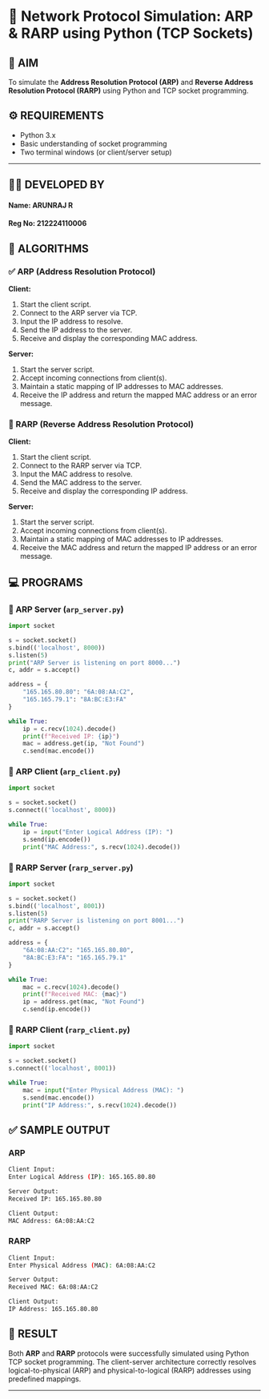 # 🧠 Network Protocol Simulation: ARP & RARP using Python (TCP Sockets)



## 📌 AIM

To simulate the **Address Resolution Protocol (ARP)** and **Reverse Address Resolution Protocol (RARP)** using Python and TCP socket programming.



## ⚙️ REQUIREMENTS

- Python 3.x
- Basic understanding of socket programming
- Two terminal windows (or client/server setup)

---

## 👨‍💻 DEVELOPED BY

#### Name: **ARUNRAJ R** 
#### Reg No: **212224110006**

## 🔁 ALGORITHMS

### ✅ ARP (Address Resolution Protocol)

**Client:**
1. Start the client script.
2. Connect to the ARP server via TCP.
3. Input the IP address to resolve.
4. Send the IP address to the server.
5. Receive and display the corresponding MAC address.

**Server:**
1. Start the server script.
2. Accept incoming connections from client(s).
3. Maintain a static mapping of IP addresses to MAC addresses.
4. Receive the IP address and return the mapped MAC address or an error message.



### 🔁 RARP (Reverse Address Resolution Protocol)

**Client:**
1. Start the client script.
2. Connect to the RARP server via TCP.
3. Input the MAC address to resolve.
4. Send the MAC address to the server.
5. Receive and display the corresponding IP address.

**Server:**
1. Start the server script.
2. Accept incoming connections from client(s).
3. Maintain a static mapping of MAC addresses to IP addresses.
4. Receive the MAC address and return the mapped IP address or an error message.



## 💻 PROGRAMS

### 🔗 ARP Server (`arp_server.py`)

```python
import socket

s = socket.socket()
s.bind(('localhost', 8000))
s.listen(5)
print("ARP Server is listening on port 8000...")
c, addr = s.accept()

address = {
    "165.165.80.80": "6A:08:AA:C2",
    "165.165.79.1": "8A:BC:E3:FA"
}

while True:
    ip = c.recv(1024).decode()
    print(f"Received IP: {ip}")
    mac = address.get(ip, "Not Found")
    c.send(mac.encode())
```



### 🔗 ARP Client (`arp_client.py`)

```python
import socket

s = socket.socket()
s.connect(('localhost', 8000))

while True:
    ip = input("Enter Logical Address (IP): ")
    s.send(ip.encode())
    print("MAC Address:", s.recv(1024).decode())
```



### 🔁 RARP Server (`rarp_server.py`)

```python
import socket

s = socket.socket()
s.bind(('localhost', 8001))
s.listen(5)
print("RARP Server is listening on port 8001...")
c, addr = s.accept()

address = {
    "6A:08:AA:C2": "165.165.80.80",
    "8A:BC:E3:FA": "165.165.79.1"
}

while True:
    mac = c.recv(1024).decode()
    print(f"Received MAC: {mac}")
    ip = address.get(mac, "Not Found")
    c.send(ip.encode())
```



### 🔁 RARP Client (`rarp_client.py`)

```python
import socket

s = socket.socket()
s.connect(('localhost', 8001))

while True:
    mac = input("Enter Physical Address (MAC): ")
    s.send(mac.encode())
    print("IP Address:", s.recv(1024).decode())
```



## ✅ SAMPLE OUTPUT

### ARP

```bash
Client Input:
Enter Logical Address (IP): 165.165.80.80

Server Output:
Received IP: 165.165.80.80

Client Output:
MAC Address: 6A:08:AA:C2
```

### RARP

```bash
Client Input:
Enter Physical Address (MAC): 6A:08:AA:C2

Server Output:
Received MAC: 6A:08:AA:C2

Client Output:
IP Address: 165.165.80.80
```


## 🧪 RESULT

Both **ARP** and **RARP** protocols were successfully simulated using Python TCP socket programming. The client-server architecture correctly resolves logical-to-physical (ARP) and physical-to-logical (RARP) addresses using predefined mappings.



---
